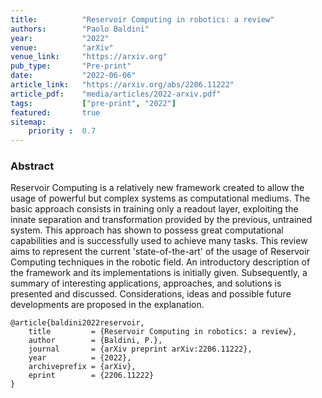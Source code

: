 ```yaml
---
title:          "Reservoir Computing in robotics: a review"
authors:        "Paolo Baldini"
year:           "2022"
venue:          "arXiv"
venue_link:     "https://arxiv.org"
pub_type:       "Pre-print"
date:           "2022-06-06"
article_link:   "https://arxiv.org/abs/2206.11222"
article_pdf:    "media/articles/2022-arxiv.pdf"
tags:           ["pre-print", "2022"]
featured:       true
sitemap:
    priority :  0.7
---
```


### Abstract

Reservoir Computing is a relatively new framework created to allow the usage of powerful but complex systems as computational mediums. The basic approach consists in training only a readout layer, exploiting the innate separation and transformation provided by the previous, untrained system. This approach has shown to possess great computational capabilities and is successfully used to achieve many tasks. This review aims to represent the current 'state-of-the-art' of the usage of Reservoir Computing techniques in the robotic field. An introductory description of the framework and its implementations is initially given. Subsequently, a summary of interesting applications, approaches, and solutions is presented and discussed. Considerations, ideas and possible future developments are proposed in the explanation.

```
@article{baldini2022reservoir,
    title         = {Reservoir Computing in robotics: a review},
    author        = {Baldini, P.},
    journal       = {arXiv preprint arXiv:2206.11222},
    year          = {2022},
    archiveprefix = {arXiv},
    eprint        = {2206.11222}
}
```

